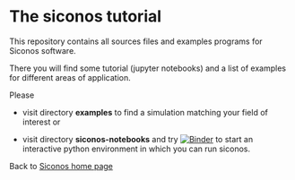 # The siconos tutorial

This repository contains all sources files and examples programs for Siconos software.

There you will find some tutorial (jupyter notebooks) 
and a list of examples for different areas of application.


Please 

- visit directory **examples** to find a simulation matching your field of interest or

- visit directory **siconos-notebooks** and 
try [![Binder](https://mybinder.org/badge_logo.svg)](https://mybinder.org/v2/git/https%3A%2F%2Fgricad-gitlab.univ-grenoble-alpes.fr%2Fnonsmooth%2Fsiconos-tutorials.git/HEAD?labpath=siconos-tutorials%2Fsiconos-notebooks%2Findex.ipynb)
 to start an interactive python environment in which you can run siconos.
 
Back to [Siconos home page](https://nonsmooth.gricad-pages.univ-grenoble-alpes.fr/siconos/index.html)
